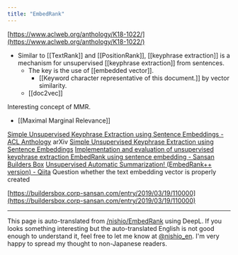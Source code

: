 ```yaml
---
title: "EmbedRank"
---
```



[https://www.aclweb.org/anthology/K18-1022/](https://www.aclweb.org/anthology/K18-1022/)
- Similar to [[TextRank]] and [[PositionRank]], [[keyphrase extraction]] is a mechanism for unsupervised [[keyphrase extraction]] from sentences.
    - The key is the use of [[embedded vector]].
        - [[Keyword character representative of this document.]] by vector similarity.
    - [[doc2vec]]

Interesting concept of MMR.
- [[Maximal Marginal Relevance]]

[Simple Unsupervised Keyphrase Extraction using Sentence Embeddings - ACL Anthology](https://www.aclweb.org/anthology/K18-1022/)
arXiv [Simple Unsupervised Keyphrase Extraction using Sentence Embeddings](https://arxiv.org/abs/1801.04470)
[Implementation and evaluation of unsupervised keyphrase extraction EmbedRank using sentence embedding - Sansan Builders Box](https://buildersbox.corp-sansan.com/entry/2019/03/19/110000)
[Unsupervised Automatic Summarization! (EmbedRank++ version) - Qiita](https://qiita.com/maru0kun/items/7c5513c9184ed6053554)
Question whether the text embedding vector is properly created

[https://buildersbox.corp-sansan.com/entry/2019/03/19/110000](https://buildersbox.corp-sansan.com/entry/2019/03/19/110000)

---
This page is auto-translated from [/nishio/EmbedRank](https://scrapbox.io/nishio/EmbedRank) using DeepL. If you looks something interesting but the auto-translated English is not good enough to understand it, feel free to let me know at [@nishio_en](https://twitter.com/nishio_en). I'm very happy to spread my thought to non-Japanese readers.